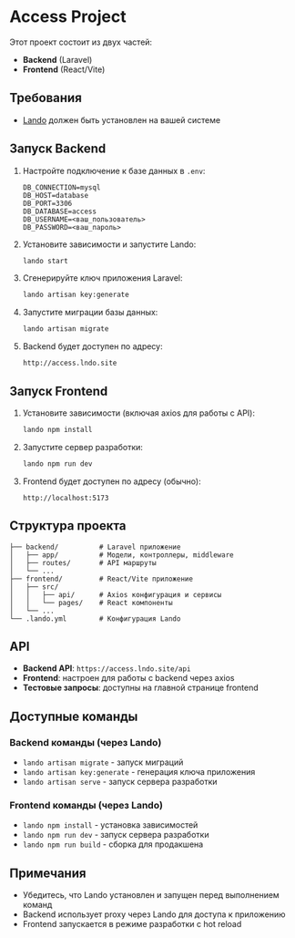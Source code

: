 # Access Project

Этот проект состоит из двух частей:

- **Backend** (Laravel)
- **Frontend** (React/Vite)

## Требования

- [Lando](https://lando.dev/) должен быть установлен на вашей системе

## Запуск Backend

1. Настройте подключение к базе данных в `.env`:

   ```env
   DB_CONNECTION=mysql
   DB_HOST=database
   DB_PORT=3306
   DB_DATABASE=access
   DB_USERNAME=<ваш_пользователь>
   DB_PASSWORD=<ваш_пароль>

   ```

2. Установите зависимости и запустите Lando:

   ```bash
   lando start
   ```

3. Сгенерируйте ключ приложения Laravel:

   ```bash
   lando artisan key:generate
   ```

4. Запустите миграции базы данных:

   ```bash
   lando artisan migrate
   ```

5. Backend будет доступен по адресу:
   ```
   http://access.lndo.site
   ```

## Запуск Frontend

1. Установите зависимости (включая axios для работы с API):

   ```bash
   lando npm install
   ```

2. Запустите сервер разработки:

   ```bash
   lando npm run dev
   ```

3. Frontend будет доступен по адресу (обычно):
   ```
   http://localhost:5173
   ```

## Структура проекта

```
├── backend/          # Laravel приложение
│   ├── app/          # Модели, контроллеры, middleware
│   ├── routes/       # API маршруты
│   └── ...
├── frontend/         # React/Vite приложение
│   ├── src/
│   │   ├── api/      # Axios конфигурация и сервисы
│   │   └── pages/    # React компоненты
│   └── ...
└── .lando.yml        # Конфигурация Lando
```

## API

- **Backend API**: `https://access.lndo.site/api`
- **Frontend**: настроен для работы с backend через axios
- **Тестовые запросы**: доступны на главной странице frontend

## Доступные команды

### Backend команды (через Lando)

- `lando artisan migrate` - запуск миграций
- `lando artisan key:generate` - генерация ключа приложения
- `lando artisan serve` - запуск сервера разработки

### Frontend команды (через Lando)

- `lando npm install` - установка зависимостей
- `lando npm run dev` - запуск сервера разработки
- `lando npm run build` - сборка для продакшена

## Примечания

- Убедитесь, что Lando установлен и запущен перед выполнением команд
- Backend использует proxy через Lando для доступа к приложению
- Frontend запускается в режиме разработки с hot reload
